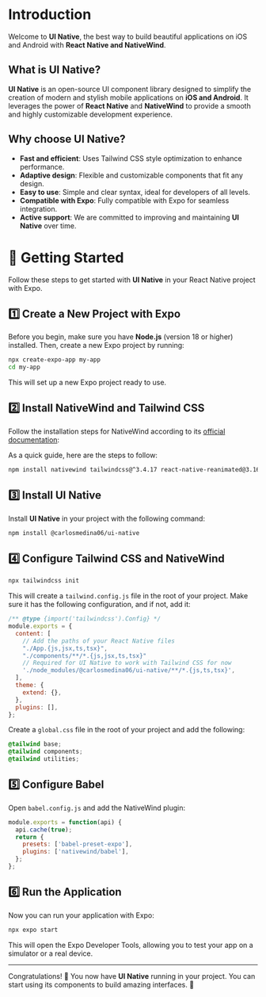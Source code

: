 # Introduction

Welcome to **UI Native**, the best way to build beautiful applications on iOS and Android with **React Native and NativeWind**.

## What is UI Native?

**UI Native** is an open-source UI component library designed to simplify the creation of modern and stylish mobile applications on **iOS and Android**. It leverages the power of **React Native** and **NativeWind** to provide a smooth and highly customizable development experience.

## Why choose UI Native?

- **Fast and efficient**: Uses Tailwind CSS style optimization to enhance performance.
- **Adaptive design**: Flexible and customizable components that fit any design.
- **Easy to use**: Simple and clear syntax, ideal for developers of all levels.
- **Compatible with Expo**: Fully compatible with Expo for seamless integration.
- **Active support**: We are committed to improving and maintaining **UI Native** over time.

# 🚀 Getting Started

Follow these steps to get started with **UI Native** in your React Native project with Expo.

## 1️⃣ Create a New Project with Expo

Before you begin, make sure you have **Node.js** (version 18 or higher) installed. Then, create a new Expo project by running:

```bash
npx create-expo-app my-app
cd my-app
```

This will set up a new Expo project ready to use.

## 2️⃣ Install NativeWind and Tailwind CSS

Follow the installation steps for NativeWind according to its [official documentation](https://www.nativewind.dev/getting-started/installation):

As a quick guide, here are the steps to follow:

```bash
npm install nativewind tailwindcss@^3.4.17 react-native-reanimated@3.16.2 react-native-safe-area-context
```

## 3️⃣ Install UI Native

Install **UI Native** in your project with the following command:

```bash
npm install @carlosmedina06/ui-native
```

## 4️⃣ Configure Tailwind CSS and NativeWind

```bash
npx tailwindcss init
```

This will create a `tailwind.config.js` file in the root of your project. Make sure it has the following configuration, and if not, add it:

```js
/** @type {import('tailwindcss').Config} */
module.exports = {
  content: [
    // Add the paths of your React Native files
    "./App.{js,jsx,ts,tsx}",
    "./components/**/*.{js,jsx,ts,tsx}"
    // Required for UI Native to work with Tailwind CSS for now
    './node_modules/@carlosmedina06/ui-native/**/*.{js,ts,tsx}',
  ],
  theme: {
    extend: {},
  },
  plugins: [],
};
```

Create a `global.css` file in the root of your project and add the following:

```css
@tailwind base;
@tailwind components;
@tailwind utilities;
```

## 5️⃣ Configure Babel

Open `babel.config.js` and add the NativeWind plugin:

```js
module.exports = function(api) {
  api.cache(true);
  return {
    presets: ['babel-preset-expo'],
    plugins: ['nativewind/babel'],
  };
};
```

## 6️⃣ Run the Application

Now you can run your application with Expo:

```bash
npx expo start
```

This will open the Expo Developer Tools, allowing you to test your app on a simulator or a real device.

---

Congratulations! 🎉 You now have **UI Native** running in your project. You can start using its components to build amazing interfaces. 🚀

